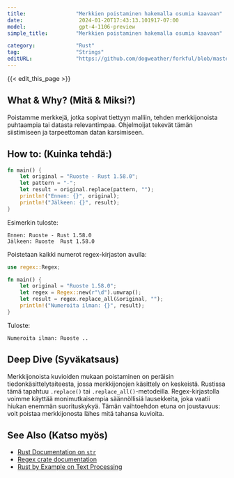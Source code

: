 ```yaml
---
title:                "Merkkien poistaminen hakemalla osumia kaavaan"
date:                  2024-01-20T17:43:13.101917-07:00
model:                 gpt-4-1106-preview
simple_title:         "Merkkien poistaminen hakemalla osumia kaavaan"

category:             "Rust"
tag:                  "Strings"
editURL:              "https://github.com/dogweather/forkful/blob/master/content/fi/rust/deleting-characters-matching-a-pattern.md"
---
```


{{< edit_this_page >}}

## What & Why? (Mitä & Miksi?)
Poistamme merkkejä, jotka sopivat tiettyyn malliin, tehden merkkijonoista puhtaampia tai datasta relevantimpaa. Ohjelmoijat tekevät tämän siistimiseen ja tarpeettoman datan karsimiseen.

## How to: (Kuinka tehdä:)
```Rust
fn main() {
    let original = "Ruoste - Rust 1.58.0";
    let pattern = "-";
    let result = original.replace(pattern, "");
    println!("Ennen: {}", original);
    println!("Jälkeen: {}", result);
}
```

Esimerkin tuloste:
```
Ennen: Ruoste - Rust 1.58.0
Jälkeen: Ruoste  Rust 1.58.0
```

Poistetaan kaikki numerot regex-kirjaston avulla:
```Rust
use regex::Regex;

fn main() {
    let original = "Ruoste 1.58.0";
    let regex = Regex::new(r"\d").unwrap();
    let result = regex.replace_all(&original, "");
    println!("Numeroita ilman: {}", result);
}
```

Tuloste:
```
Numeroita ilman: Ruoste ..
```

## Deep Dive (Syväkatsaus)
Merkkijonoista kuvioiden mukaan poistaminen on peräisin tiedonkäsittelytaiteesta, jossa merkkijonojen käsittely on keskeistä. Rustissa tämä tapahtuu `.replace()` tai `.replace_all()`-metodeilla. Regex-kirjastolla voimme käyttää monimutkaisempia säännöllisiä lausekkeita, joka vaatii hiukan enemmän suorituskykyä. Tämän vaihtoehdon etuna on joustavuus: voit poistaa merkkijonosta lähes mitä tahansa kuvioita.

## See Also (Katso myös)
- [Rust Documentation on `str`](https://doc.rust-lang.org/std/primitive.str.html)
- [Regex crate documentation](https://docs.rs/regex)
- [Rust by Example on Text Processing](https://doc.rust-lang.org/stable/rust-by-example/std/str.html)
